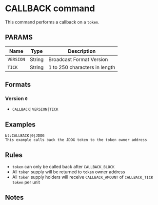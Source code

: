 # CALLBACK command
This command performs a callback on a `token`. 

## PARAMS
| Name      | Type   | Description                   |
| --------- | ------ | ----------------------------- |
| `VERSION` | String | Broadcast Format Version      |
| `TICK`    | String | 1 to 250 characters in length |

## Formats

### Version `0`
- `CALLBACK|VERSION|TICK`

## Examples
```
bt:CALLBACK|0|JDOG
This example calls back the JDOG token to the token owner address
```

## Rules
- `token` can only be called back after `CALLBACK_BLOCK`
- All `token` supply will be returned to `token` owner address
- All `token` supply holders will receive `CALLBACK_AMOUNT` of `CALLBACK_TICK` `token` per unit

## Notes

